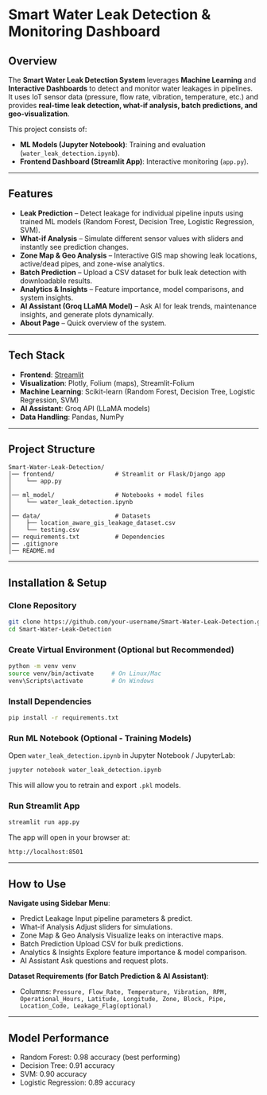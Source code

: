 # Smart Water Leak Detection & Monitoring Dashboard

## Overview

The **Smart Water Leak Detection System** leverages **Machine Learning** and **Interactive Dashboards** to detect and monitor water leakages in pipelines.
It uses IoT sensor data (pressure, flow rate, vibration, temperature, etc.) and provides **real-time leak detection, what-if analysis, batch predictions, and geo-visualization**.

This project consists of:

* **ML Models (Jupyter Notebook)**: Training and evaluation (`water_leak_detection.ipynb`).
* **Frontend Dashboard (Streamlit App)**: Interactive monitoring (`app.py`).

---

## Features

*  **Leak Prediction** – Detect leakage for individual pipeline inputs using trained ML models (Random Forest, Decision Tree, Logistic Regression, SVM).
*  **What-if Analysis** – Simulate different sensor values with sliders and instantly see prediction changes.
*  **Zone Map & Geo Analysis** – Interactive GIS map showing leak locations, active/dead pipes, and zone-wise analytics.
*  **Batch Prediction** – Upload a CSV dataset for bulk leak detection with downloadable results.
*  **Analytics & Insights** – Feature importance, model comparisons, and system insights.
*  **AI Assistant (Groq LLaMA Model)** – Ask AI for leak trends, maintenance insights, and generate plots dynamically.
*  **About Page** – Quick overview of the system.

---

##  Tech Stack

* **Frontend**: [Streamlit](https://streamlit.io/)
* **Visualization**: Plotly, Folium (maps), Streamlit-Folium
* **Machine Learning**: Scikit-learn (Random Forest, Decision Tree, Logistic Regression, SVM)
* **AI Assistant**: Groq API (LLaMA models)
* **Data Handling**: Pandas, NumPy

---

##  Project Structure

```
Smart-Water-Leak-Detection/
│── frontend/                 # Streamlit or Flask/Django app
│    └── app.py
│
│── ml_model/                 # Notebooks + model files
│    └── water_leak_detection.ipynb
│
│── data/                     # Datasets
│    ├── location_aware_gis_leakage_dataset.csv
│    └── testing.csv
│── requirements.txt          # Dependencies
│── .gitignore
│── README.md

```

---

##  Installation & Setup

###  Clone Repository

```bash
git clone https://github.com/your-username/Smart-Water-Leak-Detection.git
cd Smart-Water-Leak-Detection
```

###  Create Virtual Environment (Optional but Recommended)

```bash
python -m venv venv
source venv/bin/activate     # On Linux/Mac
venv\Scripts\activate        # On Windows
```

###  Install Dependencies

```bash
pip install -r requirements.txt
```

###  Run ML Notebook (Optional - Training Models)

Open `water_leak_detection.ipynb` in Jupyter Notebook / JupyterLab:

```bash
jupyter notebook water_leak_detection.ipynb
```

This will allow you to retrain and export `.pkl` models.

### Run Streamlit App

```bash
streamlit run app.py
```

The app will open in your browser at:

```
http://localhost:8501
```

---

## How to Use

 **Navigate using Sidebar Menu**:

   * Predict Leakage Input pipeline parameters & predict.
   * What-if Analysis Adjust sliders for simulations.
   * Zone Map & Geo Analysis Visualize leaks on interactive maps.
   * Batch Prediction Upload CSV for bulk predictions.
   * Analytics & Insights Explore feature importance & model comparison.
   * AI Assistant Ask questions and request plots.

 **Dataset Requirements (for Batch Prediction & AI Assistant)**:

   * Columns: `Pressure, Flow_Rate, Temperature, Vibration, RPM, Operational_Hours, Latitude, Longitude, Zone, Block, Pipe, Location_Code, Leakage_Flag(optional)`

---

## Model Performance
* Random Forest: 0.98 accuracy (best performing)
* Decision Tree: 0.91 accuracy
* SVM: 0.90 accuracy
* Logistic Regression: 0.89 accuracy
